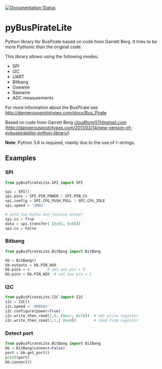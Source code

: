 
[![Documentation Status](https://readthedocs.org/projects/pybuspiratelite/badge/?version=latest)](http://pybuspiratelite.readthedocs.io/en/latest/?badge=latest)


pyBusPirateLite
===============

Python library for BusPirate based on code from Garrett Berg.
It tries to be more Pythonic than the original code.

This library allows using the following modes:
* SPI
* I2C
* UART
* Bitbang
* Onewire
* Rawwire
* ADC measurements

For more information about the BusPirate see http://dangerousprototypes.com/docs/Bus_Pirate 

Based on code from Garrett Berg <cloudform511@gmail.com>
(http://dangerousprototypes.com/2011/03/14/new-version-of-pybuspiratelite-python-library/)

**Note**: Python 3.6 is required, mainly due to the use of `f`-strings.

Examples
--------

### SPI

```python
from pyBusPirateLite.SPI import SPI

spi = SPI()
spi.pins = SPI.PIN_POWER | SPI.PIN_CS 
spi.config = SPI.CFG_PUSH_PULL | SPI.CFG_IDLE
spi.speed = '1MHz'

# send two bytes and receive answer
spi.cs = True
data = spi.transfer( [0x82, 0x00])
spi.cs = False
```

### Bitbang
```python
from pyBusPirateLite.BitBang import BitBang

bb = BitBang()
bb.outputs = bb.PIN_AUX
bb.pins = 0        # set aux pin = 0   
bb.pins = bb.PIN_AUX  # set aux pin = 1
```

### I2C
```python
from pyBusPirateLite.I2C import I2C
i2c = I2C()
i2c.speed = '400kHz'
i2c.configure(power=True)
i2c.write_then_read(2,0, [0xec, 0xf6])  # set write register
i2c.write_then_read(1,1,[ 0xed])        # read from register
```

### Detect port
```python
from pyBusPirateLite.BitBang import BitBang
bb = BitBang(connect=False)
port = bb.get_port()
print(port)
bb.connect()
```
